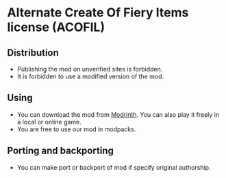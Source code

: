 # Alternate Create Of Fiery Items license (ACOFIL)
## Distribution
- Publishing the mod on unverified sites is forbidden.
- It is forbidden to use a modified version of the mod.
## Using
- You can download the mod from [Modrinth](https://modrinth.com/mod/acofi). You can also play it freely in a local or online game.
- You are free to use our mod in modpacks.
## Porting and backporting
- You can make port or backport of mod if specify original authorship.
